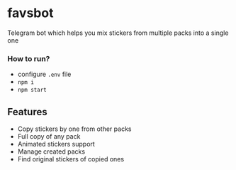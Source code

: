 # favsbot

Telegram bot which helps you mix stickers from multiple packs into a single one

### How to run?

- configure `.env` file
- `npm i`
- `npm start`

## Features

- Copy stickers by one from other packs
- Full copy of any pack
- Animated stickers support
- Manage created packs
- Find original stickers of copied ones
